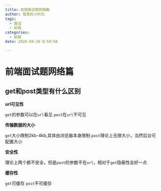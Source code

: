 ```yaml
---
title: 前端面试题网络篇
author: 惬意的小时光
tags:
  - 面试
  - 前端
categories:
  - 前端
date: 2020-04-26 8:59:50

---
```


<Boxx/>

# 前端面试题网络篇

## get和post类型有什么区别

**url可见性**

`get`的参数可以在`url`看见
`post`在`url`不可见

**传输数据的大小**

`get`大小限制2kb-4kb,具体由浏览器本身限制
`post`理论上无限大小，当然后台可配置大小

**安全性**

理论上两个都不安全，但是`post`的参数不在`url`，相对于`get`隐蔽性会好一点

**缓存性**

`get`可缓存
`post`不可缓存

<Vssue :title="$title" />